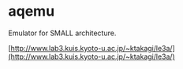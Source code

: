 # aqemu

Emulator for SMALL architecture.

[http://www.lab3.kuis.kyoto-u.ac.jp/~ktakagi/le3a/](http://www.lab3.kuis.kyoto-u.ac.jp/~ktakagi/le3a/)
